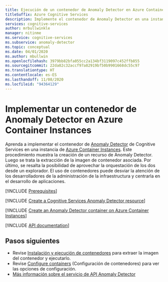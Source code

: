 ```yaml
---
title: Ejecución de un contenedor de Anomaly Detector en Azure Container Instances
titleSuffix: Azure Cognitive Services
description: Implemente el contenedor de Anomaly Detector en una instancia de Azure Container Instances y pruébelo en un explorador web.
services: cognitive-services
author: mrbullwinkle
manager: nitinme
ms.service: cognitive-services
ms.subservice: anomaly-detector
ms.topic: conceptual
ms.date: 04/01/2020
ms.author: mbullwin
ms.openlocfilehash: 3979bb82bfa055cc2a134bf3119097c452ffb855
ms.sourcegitcommit: 22da82c32accf97a82919bf50b9901668dc55c97
ms.translationtype: HT
ms.contentlocale: es-ES
ms.lasthandoff: 11/08/2020
ms.locfileid: "94364129"
---
```

# <a name="deploy-an-anomaly-detector-container-to-azure-container-instances"></a>Implementar un contenedor de Anomaly Detector en Azure Container Instances

Aprenda a implementar el contenedor de [Anomaly Detector](../anomaly-detector-container-howto.md) de Cognitive Services en una instancia de [Azure Container Instances](../../../container-instances/index.yml). Este procedimiento muestra la creación de un recurso de Anomaly Detector. Luego se trata la extracción de la imagen de contenedor asociada. Por último, se resalta la posibilidad de aprovechar la orquestación de los dos desde un explorador. El uso de contenedores puede desviar la atención de los desarrolladores de la administración de la infraestructura y centrarla en el desarrollo de aplicaciones.

[!INCLUDE [Prerequisites](../../containers/includes/container-preview-prerequisites.md)]

[!INCLUDE [Create a Cognitive Services Anomaly Detector resource](../includes/create-anomaly-detector-resource.md)]

[!INCLUDE [Create an Anomaly Detector container on Azure Container Instances](../../containers/includes/create-container-instances-resource-from-azure-cli.md)]

[!INCLUDE [API documentation](../../../../includes/cognitive-services-containers-api-documentation.md)]

## <a name="next-steps"></a>Pasos siguientes

* Revise [Instalación y ejecución de contenedores](../anomaly-detector-container-configuration.md) para extraer la imagen del contenedor y ejecutarlo.
* Revise [Configure containers](../anomaly-detector-container-configuration.md) (Configuración de contenedores) para ver las opciones de configuración.
* [Más información sobre el servicio de API Anomaly Detector](https://go.microsoft.com/fwlink/?linkid=2080698&clcid=0x409)